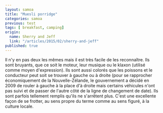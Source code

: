 ```yaml
---
layout: samoa
title: "Muesli porridge"
categories: samoa
previous: test
tags: [ breakfast, camping]
origin: 
  name: Sherry and Jeff
  link: "/articles/2015/02/sherry-and-jeff"
published: true
---
```


Il n'y en pas deux les mêmes mais il est très facile de les reconnaître. Ils sont bruyants, que ce soit le moteur, leur musique ou le klaxon (utilisé comme moyen d'expression). Ils sont aussi colorés que les poissons et le conducteur peut soit se trouver à gauche ou à droite (pour se rapprocher économiquement de la Nouvelle-Zélande, le gouvernement a décidé en 2009 de rouler à gauche à la place d'à droite mais certains véhicules n'ont pas suivi et de passer de l'autre côté de la ligne de changement de date). Ils sont parfois tellement remplis qu'ils ne s'arrêtent plus. C'est une excellente façon de se frotter, au sens propre du terme comme au sens figuré, à la culture locale.
